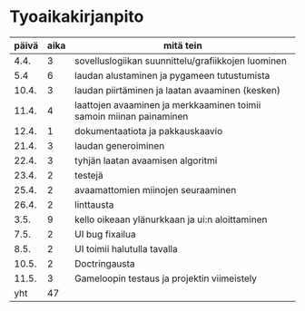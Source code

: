 # Tyoaikakirjanpito

päivä | aika | mitä tein 
--- | --- | --- 
4.4. | 3 | sovelluslogiikan suunnittelu/grafiikkojen luominen
5.4 | 6 | laudan alustaminen ja pygameen tutustumista
10.4. | 3 | laudan piirtäminen ja laatan avaaminen (kesken)
11.4. | 4 | laattojen avaaminen ja merkkaaminen toimii samoin miinan painaminen
12.4. | 1 | dokumentaatiota ja pakkauskaavio
21.4. | 3 | laudan generoiminen
22.4. | 3 | tyhjän laatan avaamisen algoritmi
23.4. | 2 | testejä 
25.4. | 2 | avaamattomien miinojen seuraaminen
26.4. | 2 | linttausta
3.5. | 9 | kello oikeaan ylänurkkaan ja ui:n aloittaminen
7.5. | 2 | UI bug fixailua
8.5. | 2 | UI toimii halutulla tavalla
10.5. | 2 | Doctringausta
11.5. | 3 | Gameloopin testaus ja projektin viimeistely
yht | 47 | 
